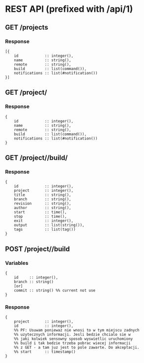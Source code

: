 # REST API (prefixed with /api/1)

## GET /projects

### Response

    [{
        id            :: integer(),
        name          :: string(),
        remote        :: string(),
        build         :: list(command()),
        notifications :: list(#notification())
    }]

## GET /project/<id>

### Response

    {
        id            :: integer(),
        name          :: string(),
        remote        :: string(),
        build         :: list(command()),
        notifications :: list(#notification())
    }

## GET /project/<id>/build/<id>

### Response

    {
        id            :: integer(),
        project       :: integer(),
        title         :: string(),
        branch        :: string(),
        revision      :: string(),
        author        :: string(),
        start         :: time(),
        stop          :: time(),
        exit          :: integer(),
        output        :: list(string()),
        tags          :: list(tag())
    }

## POST /project/<id>/build

### Variables

    {
        id     :: integer(),
        branch :: string()
        [or]
        commit :: string() %% current not use
    }

### Response

    {
        project       :: integer(),
        id            :: integer(),
        %% PF: Usuwam poniewaz nie wnosi to w tym miejscu zadnych
        %% uzytecznych informacji. Jesli bedzie chcialo sie w
        %% jaki kolwiek sensowny sposob wyswietlic uruchomiony
        %% build i tak bedzie trzeba pobrac wiecej informacji
        %% z GET - a tam juz jest to pole zawarte. Do akceptacji.
        %% start      :: timestamp()
    }
